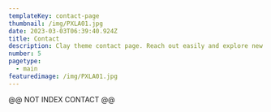 ```yaml
---
templateKey: contact-page
thumbnail: /img/PXLA01.jpg
date: 2023-03-03T06:39:40.924Z
title: Contact
description: Clay theme contact page. Reach out easily and explore new opportunities. Your journey starts here.
number: 5
pagetype:
  - main
featuredimage: /img/PXLA01.jpg
---
```




@@ NOT INDEX CONTACT @@